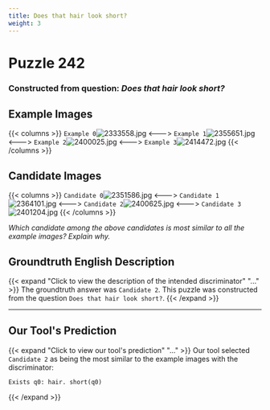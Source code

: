```yaml
---
title: Does that hair look short?
weight: 3
---
```


# Puzzle 242
### Constructed from question: _Does that hair look short?_


## Example Images
{{< columns >}}
`Example 0`![2333558.jpg](/gqa_images/2333558.jpg)
<--->
`Example 1`![2355651.jpg](/gqa_images/2355651.jpg)
<--->
`Example 2`![2400025.jpg](/gqa_images/2400025.jpg)
<--->
`Example 3`![2414472.jpg](/gqa_images/2414472.jpg)
{{< /columns >}}

## Candidate Images
{{< columns >}}
`Candidate 0`![2351586.jpg](/gqa_images/2351586.jpg)
<--->
`Candidate 1`![2364101.jpg](/gqa_images/2364101.jpg)
<--->
`Candidate 2`![2400625.jpg](/gqa_images/2400625.jpg)
<--->
`Candidate 3`![2401204.jpg](/gqa_images/2401204.jpg)
{{< /columns >}}

*Which candidate among the above candidates is most similar to all the example images? Explain why.*

## Groundtruth English Description

{{< expand "Click to view the description of the intended discriminator" "..." >}}
The groundtruth answer was `Candidate 2`. This puzzle was constructed from the question `Does that hair look short?`.
{{< /expand >}}

---

## Our Tool's Prediction

{{< expand "Click to view our tool's prediction" "..." >}}
Our tool selected `Candidate 2` as being the most similar to the example images with the discriminator:
```plaintext
Exists q0: hair. short(q0)
```
{{< /expand >}}
